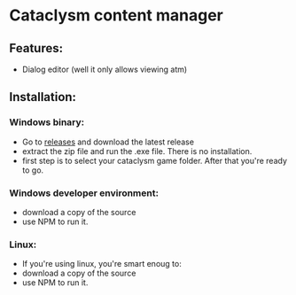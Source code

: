 # Cataclysm content manager


## Features:
- Dialog editor (well it only allows viewing atm)

## Installation:

### Windows binary:
- Go to [releases](https://github.com/snipercup/CDDA-Content-Manager/releases) and download the latest release
- extract the zip file and run the .exe file. There is no installation.
- first step is to select your cataclysm game folder. After that you're ready to go.

### Windows developer environment:
- download a copy of the source
- use NPM to run it.

### Linux:
- If you're using linux, you're smart enoug to:
- download a copy of the source
- use NPM to run it.
